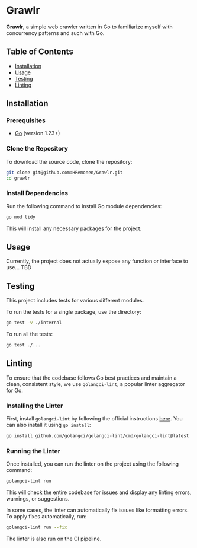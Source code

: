 # Grawlr

**Grawlr**, a simple web crawler written in Go to familiarize myself with concurrency patterns and such with Go.

## Table of Contents
- [Installation](#installation)
- [Usage](#usage)
- [Testing](#testing)
- [Linting](#linting)

## Installation

### Prerequisites
- [Go](https://golang.org/doc/install) (version 1.23+)

### Clone the Repository

To download the source code, clone the repository:

```bash
git clone git@github.com:HRemonen/Grawlr.git
cd grawlr
```

### Install Dependencies

Run the following command to install Go module dependencies:

```bash
go mod tidy
```

This will install any necessary packages for the project.

## Usage

Currently, the project does not actually expose any function or interface to use... TBD

## Testing

This project includes tests for various different modules.

To run the tests for a single package, use the directory:

```bash
go test -v ./internal
```

To run all the tests:

```bash
go test ./...
```

## Linting

To ensure that the codebase follows Go best practices and maintain a clean, consistent style, we use `golangci-lint`, a popular linter aggregator for Go.

### Installing the Linter

First, install `golangci-lint` by following the official instructions [here](https://golangci-lint.run/usage/install/). You can also install it using `go install`:

```bash
go install github.com/golangci/golangci-lint/cmd/golangci-lint@latest
```

### Running the Linter

Once installed, you can run the linter on the project using the following command:

```bash
golangci-lint run
```

This will check the entire codebase for issues and display any linting errors, warnings, or suggestions.

In some cases, the linter can automatically fix issues like formatting errors. To apply fixes automatically, run:

```bash
golangci-lint run --fix
```

The linter is also run on the CI pipeline.




